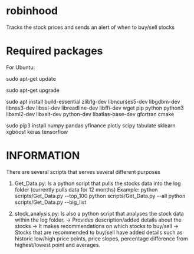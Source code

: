 # robinhood
Tracks the stock prices and sends an alert of when to buy/sell stocks

# Required packages
For Ubuntu:

   sudo apt-get update
   
   sudo apt-get upgrade
   
   sudo apt install build-essential zlib1g-dev libncurses5-dev libgdbm-dev libnss3-dev libssl-dev libreadline-dev libffi-dev wget pip python python3 libxml2-dev libxslt-dev python-dev libatlas-base-dev gfortran cmake
   
   sudo pip3 install numpy pandas yfinance plotly scipy tabulate sklearn xgboost keras tensorflow

# INFORMATION
There are several scripts that serves several different purposes

1) Get_Data.py: Is a python script that pulls the stocks data into the log
                folder (currently pulls data for 12 months)
                Example: python scripts/Get_Data.py --top_100
                         python scripts/Get_Data.py --all
                         python scripts/Get_Data.py --big_list

2) stock_analysis.py: Is also a python script that analyses the stock data
                      within the log folder.
                      -> Provides description/added details about the stocks
                      -> It makes recommendations on which stocks to buy/sell
                      -> Stocks that are recommended to buy/sell have added details
                         such as historic low/high price points, price slopes,
                         percentage difference from highest/lowest point and
                         averages.
